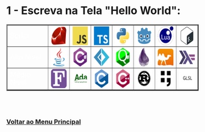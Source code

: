# 1 - Escreva na Tela "Hello World":

<table id="id-01" border="2" align="center">
    <tr>
        <td colspan="2" align="left"><font size="4" color="FFFFFF">Script</font></td>
        <td align="center">
            <a ref="Fundamentos/Comentarios.md" title="Ruby">
                <img align="center" height="50" src="..\..\Arquives/img/svg/devicon/ruby-original.svg"/>
            </a>
        </td>
        <td align="center">
            <a ref="" title="JavaScript">
                <img align="center" height="50" src="..\..\Arquives/img/svg/devicon/javascript-original.svg"/>
            </a>
        </td>
        <td align="center">
            <a ref="" title="Typescript">
                <img align="center" height="50" src="..\..\Arquives/img/svg/devicon/typescript-original.svg"/>
            </a>
        </td>
        <td align="center">
            <a ref="" title="Python">
                <img align="center" height="50" src="..\..\Arquives/img/svg/devicon/python-original.svg"/>
            </a>
        </td>
        <td align="center">
            <a ref="" title="GDscript">
                <img align="center" height="50" src="..\..\Arquives/img/svg/devicon/godot-original.svg"/>
            </a>
        </td>
        <td align="center">
            <a ref="" title="Lua">
                <img align="center" height="50" src="..\..\Arquives/img/svg/devicon/lua-original-wordmark.svg"/>
            </a>
        </td>
        <td align="center">
            <a ref="" title="Shell Script">
                <img align="center" height="50" src="..\..\Arquives/img/svg/devicon/bash-original-fundo.svg"/>
            </a>
        </td>
    </tr>
    <tr>
        <td colspan="2" align="left"><font size="4" color="FFFFFF">Alto Nível</font></td>
        <td align="center">
            <a ref="" title="Java">
                <img align="center" height="50" src="..\..\Arquives/img/svg/devicon/java-original.svg"/>
            </a>
        </td>
        <td align="center">
            <a ref="" title="C sharp">
                <img align="center" height="50" src="..\..\Arquives/img/svg/devicon/csharp-original.svg"/>
            </a>
        </td>
        <td align="center">
            <a ref="" title="F sharp">
                <img align="center" height="50" src="..\..\Arquives/img/svg/devicon/fsharp-original.svg"/>
            </a>
        </td>
        <td align="center">
            <a ref="" title="Q Sharp">
                <img align="center" height="50" src="..\..\Arquives/img/svg/devicon/qsharp-original.svg"/>
            </a>
        </td>
         <td align="center">
            <a ref="" title="Elixir">
                <img align="center" height="50" src="..\..\Arquives/img/svg/devicon/elixir-original.svg"/>
            </a>
        </td>
        <td align="center">
            <a ref="" title="OCaml">
                <img align="center" height="50" src="..\..\Arquives/img/svg/devicon/ocaml-original.svg"/>
            </a>
        </td>
        <td align="center">
            <a ref="" title="Haskell">
                <img align="center" height="50" src="..\..\Arquives/img/svg/devicon/haskell-original.svg"/>
            </a>
        </td>
    </tr>
    <tr>
        <td colspan="2" align="left"><font size="4" color="FFFFFF">Médio Nível</font></td>
        <td align="center">
            <a ref="" title="Modern Fortran">
                <img align="center" height="50" src="..\..\Arquives/img/svg/Outhers/Fortran_logo.svg"/>
            </a>
        </td>
            <td align="center">
            <a ref="" title="Ada">
                <img align="center" height="50" src="..\..\Arquives/img/svg/Outhers/Ada_horizon_green_logo_with_slogan-edit.svg"/>
            </a>
        </td>
        <td align="center">
            <a ref="" title="C lang">
                <img align="center" height="50" src="..\..\Arquives/img/svg/devicon/c-original.svg"/>
            </a>
        </td> 
        <td align="center">
            <a ref="" title="C++ lang">
                <img align="center" height="50" src="..\..\Arquives/img/svg/devicon/cplusplus-original.svg"/>
            </a>
        </td>
        <td align="center">
            <a ref="" title="Rust">
                <img align="center" height="50" src="..\..\Arquives/img/svg/devicon/rust-plain.svg"/>
            </a>
        </td>
        <td align="center">
            <a ref="" title="Forth">
                <img align="center" height="50" src="..\..\Arquives/img/svg/Own/Forth-Language-white-background.svg"/>
            </a>
        </td>
        <td align="center">
            <a ref="" title="GLSL">
                <img align="center" height="50" src="..\..\Arquives/img/svg/Own/GLSL-Language-white-background.svg"/>
            </a>
        </td>
    </tr>
</table>

<br><br>

### [Voltar ao Menu Principal](README-PTBR.md)